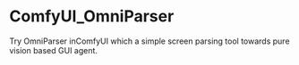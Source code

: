 # ComfyUI_OmniParser
Try OmniParser inComfyUI which a simple screen parsing tool towards pure vision based GUI agent.
